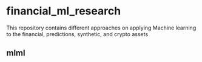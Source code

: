 # financial_ml_research
This repository contains different approaches on applying Machine learning to the financial, predictions, synthetic, and crypto assets

## mlml
